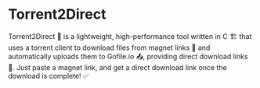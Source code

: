 # Torrent2Direct
Torrent2Direct 🚀 is a lightweight, high-performance tool written in C 🏗️ that uses a torrent client to download files from magnet links 🧲 and automatically uploads them to Gofile.io 📤, providing direct download links 🔗. Just paste a magnet link, and get a direct download link once the download is complete! ✅
